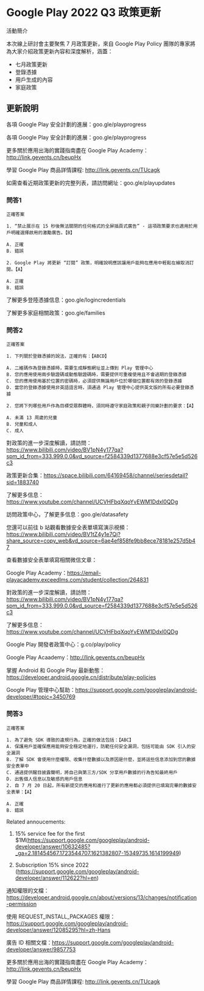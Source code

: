 # Google Play 2022 Q3 政策更新

活動簡介


本次線上研討會主要聚焦 7 月政策更新，來自 Google Play Policy 團隊的專家將為大家介紹政策更新內容和深度解析，涵蓋：

- 七月政策更新
- 登錄憑據
- 用戶生成的內容
- 家庭政策

## 更新說明

各項 Google Play 安全計劃的進展：goo.gle/playprogress

各項 Google Play 安全計劃的進展：goo.gle/playprogress

更多關於應用出海的實踐指南盡在 Google Play Academy：http://link.gevents.cn/beupHx

學習 Google Play 商品詳情課程: http://link.gevents.cn/TUcagk

如需查看近期政策更新的完整列表，請訪問網址：goo.gle/playupdates



### 問答1

```
正確答案

1. “禁止展示在 15 秒後無法關閉的任何格式的全屏插頁式廣告” - 這項政策要求也適用於用戶明確選擇啟用的激勵廣告。【B】

A. 正確
B. 錯誤

2. Google Play 將更新 “訂閱” 政策，明確說明應該讓用戶能夠在應用中輕鬆在線取消訂閱。【A】

A. 正確
B. 錯誤
```

了解更多登陸憑據信息：goo.gle/logincredentials

了解更多家庭相關政策：goo.gle/families



### 問答2

```
正確答案

1. 下列關於登錄憑據的說法，正確的有：【ABCD】

A. 二維碼作為登錄憑據時，需要生成靜態網址並上傳到 Play 管理中心
B. 您的應用使用兩步驗證碼或動態驗證碼時，需要提供可重複使用且不會過期的登錄憑據
C. 您的應用使用基於位置的密碼時，必須提供無論用戶位於哪個位置都有效的登錄憑據
D. 當您的登錄憑據使用非英語語言時，須通過 Play 管理中心提供英文版的所有必要登錄憑據

2. 您將下列哪些用戶作為目標受眾群體時，須同時遵守家庭政策和親子同樂計劃的要求：【A】

A. 未滿 13 周歲的兒童
B. 兒童和成人
C. 成人
```



對政策的進一步深度解讀，請訪問：https://www.bilibili.com/video/BV1pN4y177qa?spm_id_from=333.999.0.0&vd_source=f2584339d1377688e3cf57e5e5d526c3

政策更新合集：https://space.bilibili.com/64169458/channel/seriesdetail?sid=1883740

了解更多信息：https://www.youtube.com/channel/UCVHFbqXqoYvEWM1Ddxl0QDg

訪問政策中心，了解更多信息：goo.gle/datasafety

您還可以前往 b 站觀看數據安全表單填寫演示視頻：https://www.bilibili.com/video/BV1tZ4y1e7Qj?share_source=copy_web&vd_source=6ae4ef858fe9bb8ece78181e257d5b47

查看數據安全表單填寫相關微信文章：

Google Play Academy：https://email-playacademy.exceedlms.com/student/collection/264831

對政策的進一步深度解讀，請訪問：https://www.bilibili.com/video/BV1pN4y177qa?spm_id_from=333.999.0.0&vd_source=f2584339d1377688e3cf57e5e5d526c3

了解更多信息：https://www.youtube.com/channel/UCVHFbqXqoYvEWM1Ddxl0QDg

Google Play 開發者政策中心：g.co/play/policy

Google Play Acaademy：http://link.gevents.cn/beupHx

掌握 Android 和 Google Play 最新動態：https://developer.android.google.cn/distribute/play-policies

Google Play 管理中心幫助：https://support.google.com/googleplay/android-developer/#topic=3450769

### 問答3

```
正確答案

1. 為了避免 SDK 導致的違規行為，正確的做法包括：【ABC】
A. 保護用戶並確保應用能夠安全穩定地運行，防範任何安全漏洞，包括可能由 SDK 引入的安全漏洞
B. 了解 SDK 會使用什麼權限、收集什麼數據以及原因是什麼，並將這些信息添加到您的數據安全表單中
C. 通過提供醒目披露聲明，將自己與第三方/SDK 分享用戶數據的行為告知最終用戶
D. 出售個人信息以及敏感的用戶信息
2. 自 7 月 20 日起，所有新提交的應用和進行了更新的應用都必須提供已填寫完畢的數據安全表單：【A】

A. 正確
B. 錯誤
```

Related annoucements: 

1. 15% service fee for the first $1M(https://support.google.com/googleplay/android-developer/answer/10632485?_ga=2.181454567.1723544707.1621382807-15349735.1614199949)

2. Subscription 15% since 2022 (https://support.google.com/googleplay/android-developer/answer/112622?hl=en)

通知權限的文檔：https://developer.android.google.cn/about/versions/13/changes/notification-permission

使用 REQUEST_INSTALL_PACKAGES 權限：https://support.google.com/googleplay/android-developer/answer/12085295?hl=zh-Hans

廣告 ID 相關文檔：https://support.google.com/googleplay/android-developer/answer/9857753

更多關於應用出海的實踐指南盡在 Google Play Academy：http://link.gevents.cn/beupHx

學習 Google Play 商品詳情課程: http://link.gevents.cn/TUcagk